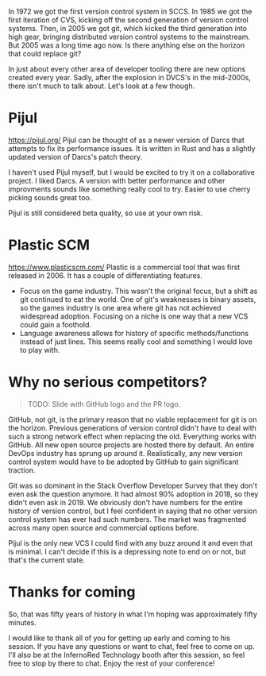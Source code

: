 In 1972 we got the first version control system in SCCS. In 1985 we got the first iteration of CVS, kicking off the second generation of version control systems. Then, in 2005 we got git, which kicked the third generation into high gear, bringing distributed version control systems to the mainstream. But 2005 was a long time ago now. Is there anything else on the horizon that could replace git?

In just about every other area of developer tooling there are new options created every year. Sadly, after the explosion in DVCS's in the mid-2000s, there isn't much to talk about. Let's look at a few though.

# Pijul
https://pijul.org/
Pijul can be thought of as a newer version of Darcs that attempts to fix its performance issues. It is written in Rust and has a slightly updated version of Darcs's patch theory.

I haven't used Pijul myself, but I would be excited to try it on a collaborative project. I liked Darcs. A version with better performance and other improvments sounds like something really cool to try. Easier to use cherry picking sounds great too.

Pijul is still considered beta quality, so use at your own risk.

# Plastic SCM
https://www.plasticscm.com/
Plastic is a commercial tool that was first released in 2006. It has a couple of differentiating features.
* Focus on the game industry. This wasn't the original focus, but a shift as git continued to eat the world. One of git's weaknesses is binary assets, so the games industry is one area where git has not achieved widespread adoption. Focusing on a niche is one way that a new VCS could gain a foothold.
* Language awareness allows for history of specific methods/functions instead of just lines. This seems really cool and something I would love to play with.

# Why no serious competitors?
> TODO: Slide with GitHub logo and the PR logo.

GitHub, not git, is the primary reason that no viable replacement for git is on the horizon. Previous generations of version control didn't have to deal with such a strong network effect when replacing the old. Everything works with GitHub. All new open source projects are hosted there by default. An entire DevOps industry has sprung up around it. Realistically, any new version control system would have to be adopted by GitHub to gain significant traction.

Git was so dominant in the Stack Overflow Developer Survey that they don't even ask the question anymore. It had almost 90% adoption in 2018, so they didn't even ask in 2019. We obviously don't have numbers for the entire history of version control, but I feel confident in saying that no other version control system has ever had such numbers. The market was fragmented across many open source and commercial options before.

Pijul is the only new VCS I could find with any buzz around it and even that is minimal. I can't decide if this is a depressing note to end on or not, but that's the current state. 

# Thanks for coming
So, that was fifty years of history in what I'm hoping was approximately fifty minutes.

I would like to thank all of you for getting up early and coming to his session. If you have any questions or want to chat, feel free to come on up. I'll also be at the InfernoRed Technology booth after this session, so feel free to stop by there to chat. Enjoy the rest of your conference!
